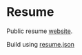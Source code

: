# Resume

Public resume [website](https://cv.souviks.in). 

Build using [resume.json](https://jsonresume.org/)
